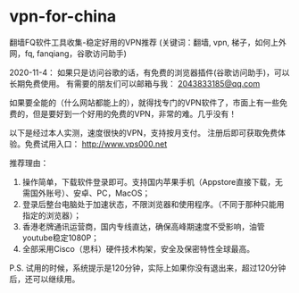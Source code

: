 # vpn-for-china
翻墙FQ软件工具收集-稳定好用的VPN推荐
(关键词：翻墙, vpn, 梯子，如何上外网，fq, fanqiang，谷歌访问助手)


2020-11-4：
如果只是访问谷歌的话，有免费的浏览器插件(谷歌访问助手)，可以长期免费使用。
有需要的朋友们可以邮箱与我：
2043833185@qq.com


如果要全能的（什么网站都能上的），就得找专门的VPN软件了，市面上有一些免费的，但是要好到一个好用的免费的VPN，非常的难。几乎没有！

以下是经过本人实测，速度很快的VPN，支持按月支付。
注册后即可获取免费体验。免费试用入口：
http://www.vps000.net

推荐理由：
1. 操作简单，下载软件登录即可。支持国内苹果手机（Appstore直接下载，无需国外账号）、安卓、PC，MacOS；
2. 登录后整台电脑处于加速状态，不限浏览器和使用程序。（不同于那种只能用指定的浏览器）；
3. 香港老牌通讯运营商，国内专线直达，确保高峰期速度不受影响，油管youtube稳定1080P；
4. 全部采用Cisco（思科）硬件技术构架，安全及保密特性全球最高。

P.S. 试用的时候，系统提示是120分钟，实际上如果你没有退出来，超过120分钟后，还可以继续用。

